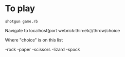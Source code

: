 # To play

```console
shotgun game.rb
```

Navigate to localhost(port webrick:thin:etc)/throw/choice

Where "choice" is on this list

-rock
-paper
-scissors
-lizard
-spock
